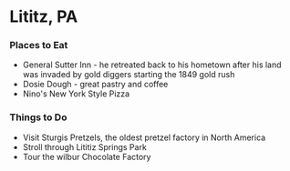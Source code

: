 # Lititz, PA

### Places to Eat
- General Sutter Inn - he retreated back to his hometown after his land was invaded by gold diggers starting the 1849 gold rush
- Dosie Dough - great pastry and coffee
- Nino's New York Style Pizza 

### Things to Do
- Visit Sturgis Pretzels, the oldest pretzel factory in North America
- Stroll through Lititiz Springs Park
- Tour the wilbur Chocolate Factory
